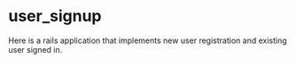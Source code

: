 # user_signup

Here is a rails application that implements new user registration and existing user signed in.
